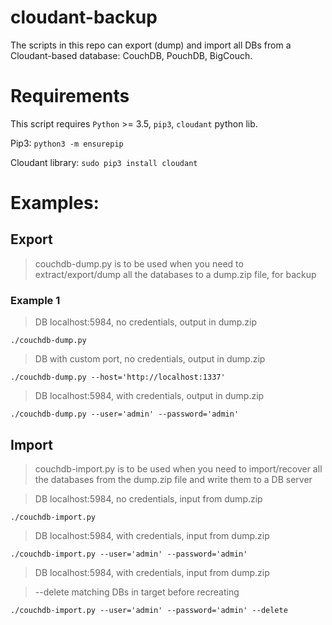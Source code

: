 # cloudant-backup

The scripts in this repo can export (dump) and import all DBs from a Cloudant-based database: CouchDB, PouchDB, BigCouch.

# Requirements
This script requires `Python` >= 3.5, `pip3`, `cloudant` python lib.

Pip3: `python3 -m ensurepip`

Cloudant library: `sudo pip3 install cloudant`



# Examples:

## Export

> couchdb-dump.py is to be used when you need to extract/export/dump all the databases to a dump.zip file, for backup

### Example 1
> DB localhost:5984, no credentials, output in dump.zip

`./couchdb-dump.py`

> DB with custom port, no credentials, output in dump.zip

`./couchdb-dump.py --host='http://localhost:1337'`

> DB localhost:5984, with credentials, output in dump.zip

`./couchdb-dump.py --user='admin' --password='admin'`
 
## Import

> couchdb-import.py is to be used when you need to import/recover all the databases from the dump.zip file and write them to a DB server


> DB localhost:5984, no credentials, input from dump.zip

`./couchdb-import.py`

> DB localhost:5984, with credentials, input from dump.zip

`./couchdb-import.py --user='admin' --password='admin'`

> DB localhost:5984, with credentials, input from dump.zip

> --delete matching DBs in target before recreating

`./couchdb-import.py --user='admin' --password='admin' --delete`

